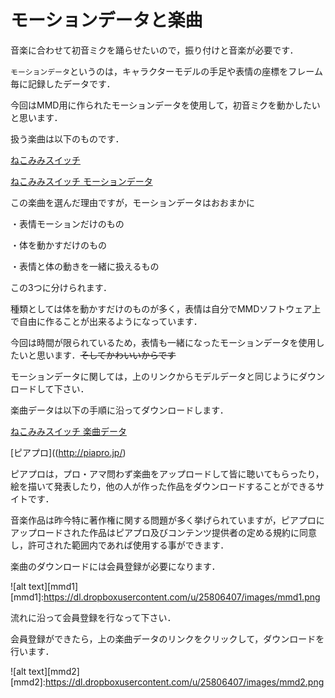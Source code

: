 # モーションデータと楽曲

音楽に合わせて初音ミクを踊らせたいので，振り付けと音楽が必要です．

`モーションデータ`というのは，キャラクターモデルの手足や表情の座標をフレーム毎に記録したデータです．

今回はMMD用に作られたモーションデータを使用して，初音ミクを動かしたいと思います．


扱う楽曲は以下のものです．

[ねこみみスイッチ](http://www.nicovideo.jp/watch/sm14365789)


[ねこみみスイッチ モーションデータ](https://bowlroll.net/file/421)


この楽曲を選んだ理由ですが，モーションデータはおおまかに

・表情モーションだけのもの

・体を動かすだけのもの

・表情と体の動きを一緒に扱えるもの

この3つに分けられます．

種類としては体を動かすだけのものが多く，表情は自分でMMDソフトウェア上で自由に作ることが出来るようになっています．

今回は時間が限られているため，表情も一緒になったモーションデータを使用したいと思います．~~そしてかわいいからです~~

モーションデータに関しては，上のリンクからモデルデータと同じようにダウンロードして下さい．

楽曲データは以下の手順に沿ってダウンロードします．

[ねこみみスイッチ 楽曲データ](http://piapro.jp/t/NZR-)

[ピアプロ]((http://piapro.jp/)

ピアプロは，プロ・アマ問わず楽曲をアップロードして皆に聴いてもらったり，絵を描いて発表したり，他の人が作った作品をダウンロードすることができるサイトです．

音楽作品は昨今特に著作権に関する問題が多く挙げられていますが，ピアプロにアップロードされた作品はピアプロ及びコンテンツ提供者の定める規約に同意し，許可された範囲内であれば使用する事ができます．

楽曲のダウンロードには会員登録が必要になります．

![alt text][mmd1]
[mmd1]:https://dl.dropboxusercontent.com/u/25806407/images/mmd1.png

流れに沿って会員登録を行なって下さい．

会員登録ができたら，上の楽曲データのリンクをクリックして，ダウンロードを行います．

![alt text][mmd2]
[mmd2]:https://dl.dropboxusercontent.com/u/25806407/images/mmd2.png
